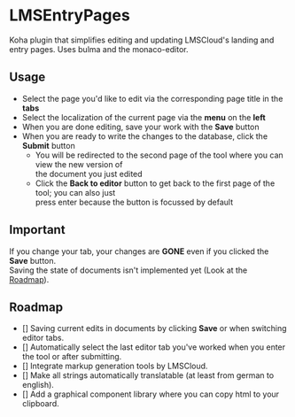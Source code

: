 # LMSEntryPages
Koha plugin that simplifies editing and updating LMSCloud's landing and entry pages. Uses bulma and the monaco-editor.

## Usage
* Select the page you'd like to edit via the corresponding page title in the **tabs**
* Select the localization of the current page via the **menu** on the **left**
* When you are done editing, save your work with the **Save** button
* When you are ready to write the changes to the database, click the **Submit** button
    * You will be redirected to the second page of the tool where you can view the new version of\
    the document you just edited
    * Click the **Back to editor** button to get back to the first page of the tool; you can also just\
    press enter because the button is focussed by default

## Important
If you change your tab, your changes are **GONE** even if you clicked the **Save** button.\
Saving the state of documents isn't implemented yet (Look at the [Roadmap](#Roadmap)).

## Roadmap
- [] Saving current edits in documents by clicking **Save** or when switching editor tabs.
- [] Automatically select the last editor tab you've worked when you enter the tool or after submitting.
- [] Integrate markup generation tools by LMSCloud.
- [] Make all strings automatically translatable (at least from german to english).
- [] Add a graphical component library where you can copy html to your clipboard.